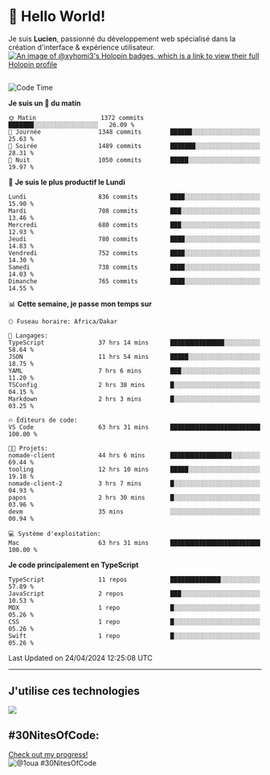# 👋 Hello World!

Je suis **Lucien**, passionné du développement web spécialisé dans la création d'interface & expérience utilisateur.
[![An image of @xyhomi3's Holopin badges, which is a link to view their full Holopin profile](https://holopin.me/xyhomi3)](https://holopin.io/@xyhomi3)

##

<!--START_SECTION:waka-->
![Code Time](http://img.shields.io/badge/Code%20Time-1%2C033%20hrs%2045%20mins-blue)

**Je suis un 🐤 du matin** 

```text
🌞 Matin                  1372 commits        ███████░░░░░░░░░░░░░░░░░░   26.09 % 
🌆 Journée                1348 commits        ██████░░░░░░░░░░░░░░░░░░░   25.63 % 
🌃 Soirée                 1489 commits        ███████░░░░░░░░░░░░░░░░░░   28.31 % 
🌙 Nuit                   1050 commits        █████░░░░░░░░░░░░░░░░░░░░   19.97 % 
```
📅 **Je suis le plus productif le Lundi** 

```text
Lundi                    836 commits         ████░░░░░░░░░░░░░░░░░░░░░   15.90 % 
Mardi                    708 commits         ███░░░░░░░░░░░░░░░░░░░░░░   13.46 % 
Mercredi                 680 commits         ███░░░░░░░░░░░░░░░░░░░░░░   12.93 % 
Jeudi                    780 commits         ████░░░░░░░░░░░░░░░░░░░░░   14.83 % 
Vendredi                 752 commits         ████░░░░░░░░░░░░░░░░░░░░░   14.30 % 
Samedi                   738 commits         ████░░░░░░░░░░░░░░░░░░░░░   14.03 % 
Dimanche                 765 commits         ████░░░░░░░░░░░░░░░░░░░░░   14.55 % 
```


📊 **Cette semaine, je passe mon temps sur** 

```text
🕑︎ Fuseau horaire: Africa/Dakar

💬 Langages: 
TypeScript               37 hrs 14 mins      ███████████████░░░░░░░░░░   58.64 % 
JSON                     11 hrs 54 mins      █████░░░░░░░░░░░░░░░░░░░░   18.75 % 
YAML                     7 hrs 6 mins        ███░░░░░░░░░░░░░░░░░░░░░░   11.20 % 
TSConfig                 2 hrs 38 mins       █░░░░░░░░░░░░░░░░░░░░░░░░   04.15 % 
Markdown                 2 hrs 3 mins        █░░░░░░░░░░░░░░░░░░░░░░░░   03.25 % 

🔥 Éditeurs de code: 
VS Code                  63 hrs 31 mins      █████████████████████████   100.00 % 

🐱‍💻 Projets: 
nomade-client            44 hrs 6 mins       █████████████████░░░░░░░░   69.44 % 
tooling                  12 hrs 10 mins      █████░░░░░░░░░░░░░░░░░░░░   19.18 % 
nomade-client-2          3 hrs 7 mins        █░░░░░░░░░░░░░░░░░░░░░░░░   04.93 % 
papos                    2 hrs 30 mins       █░░░░░░░░░░░░░░░░░░░░░░░░   03.96 % 
devm                     35 mins             ░░░░░░░░░░░░░░░░░░░░░░░░░   00.94 % 

💻 Système d'exploitation: 
Mac                      63 hrs 31 mins      █████████████████████████   100.00 % 
```

**Je code principalement en TypeScript** 

```text
TypeScript               11 repos            ██████████████░░░░░░░░░░░   57.89 % 
JavaScript               2 repos             ███░░░░░░░░░░░░░░░░░░░░░░   10.53 % 
MDX                      1 repo              █░░░░░░░░░░░░░░░░░░░░░░░░   05.26 % 
CSS                      1 repo              █░░░░░░░░░░░░░░░░░░░░░░░░   05.26 % 
Swift                    1 repo              █░░░░░░░░░░░░░░░░░░░░░░░░   05.26 % 
```




 Last Updated on 24/04/2024 12:25:08 UTC
<!--END_SECTION:waka-->
---

## J'utilise ces technologies

<p align="left">
  <a href="https://skillicons.dev">
    <img src="https://skillicons.dev/icons?i=ts,js,md,scss,tailwind,react,redux,docker,express,astro,vite,nextjs,vercel,figma,ableton" />
  </a>
</p>

## #30NitesOfCode:
  [Check out my progress!](https://www.codedex.io/@1oua/30-nites-of-code)  
  ![@1oua #30NitesOfCode](https://www.codedex.io/api/petStatus?user=1oua)
